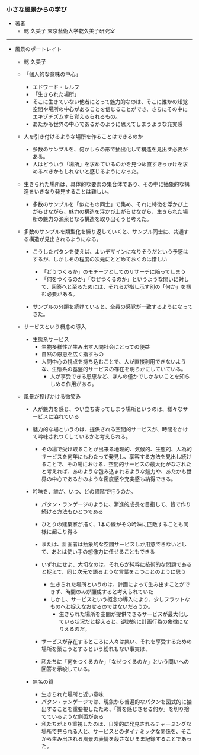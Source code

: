 ### 小さな風景からの学び

- 著者
    - 乾 久美子
    東京藝術大学乾久美子研究室

------ 
- 風景のポートレイト
    - 乾 久美子
    
    - 「個人的な意味の中心」
        - エドワード・レルフ
        - 「生きられた場所」
        - そこに生きていない他者にとって魅力的なのは、そこに誰かの知覚空間や場所の中心があることを信じることができ、さらにその中にエキゾチズムすら覚えるられるもの。
        - あたかも世界の中心であるかのように思えてしまうような充実感
        
    - 人を引き付けるような場所を作ることはできるのか
        - 多数のサンプルを、何かしらの形で抽出化して構造を見出す必要がある。
        - 人はどういう「場所」を求めているのかを見つめ直すきっかけを求めるべきかもしれないと感じるようになった。
        
    - 生きられた場所は、具体的な要素の集合体であり、その中に抽象的な構造をいきなり発見することは難しい。
        - 多数のサンプルを「似たもの同士」で集め、それに特徴を浮かび上がらせながら、魅力の構造を浮かび上がらせながら、生きられた場所の魅力の源泉となる構造を取り出そうと考えた。
        
    - 多数のサンプルを類型化を繰り返していくと、サンプル同士に、共通する構造が見出されるようになる。
        - こうしたパタンを使えば、よいデザインになりそうだという予感はするが、しかしその程度の次元にとどめておくのは惜しい
            - 「どうつくるか」のモチーフとしてのリサーチに陥ってしまう
            - 「何をつくるのか」「なぜつくるのか」というような問いに対して、回答へと至るためには、それらが指し示す別の「何か」を掴む必要がある。
            
        - サンプルの分類を続けていると、全員の感覚が一致するようになってきた。
    
    - サービスという概念の導入
        - 生態系サービス
            - 生物多様性が生み出す人間社会にとっての便益
            - 自然の恩恵を広く指すもの
            - 人間中心の視点を持ち込むことで、人が直接利用できないような、生態系の基盤的サービスの存在を明らかにしていている。
                - 人が享受できる恩恵など、ほんの僅かでしかないことを知らしめる作用がある。

    - 風景が投げかける微笑み
        - 人が魅力を感じ、つい立ち寄ってしまう場所というのは、様々なサービスに溢れている
        - 魅力的な場というのは、提供される空間的サービスが、時間をかけて吟味されつくしているかと考えられる。
            - その場で受け取ることが出来る地理的、気候的、生態的、人為的サービスを何年にもわたって発見し、享容する方法を見出し続けることで、その場における、空間的サービスの最大化がなされたと考えれば、あのような包み込まれるような魅力や、あたかも世界の中心であるかのような密度感や充実感も納得できる。
            
        - 吟味を、誰が、いつ、どの段階で行うのか。
            - パタン・ランゲージのように、漸進的成長を目指して、皆で作り続ける方法もひとつである
            - ひとりの建築家が描く、1本の線がその吟味に匹敵することも同様に起こり得る
            - または、計画者は抽象的な空間サービスしか用意できないとして、あとは使い手の想像力に任せることもできる
            
            - いずれにせよ、大切なのは、それらが純粋に技術的な問題であると捉えて、同じ次元で語るような言葉をこつことのように思う
                - 生きられた場所というのは、計画によって生み出すことができず、時間のみが醸成すると考えられていた
                - しかし、サービスという概念の導入により、少しフラットなものへと捉えなおせるのではないだろうか。
                    - 生きられた場所を空間が提供できるサービスが最大化している状況だと捉えると、逆説的に計画行為の象徴になりえるのだ。
                    
            - サービスが存在するところに人々は集い、それを享受するための場所を築こうとするという紛れもない事実は、
            - 私たちに「何をつくるのか」「なぜつくるのか」という問いへの回答を示唆している。
            
        - 無名の質
            - 生きられた場所と近い意味
            - パタン・ランゲージでは、現象から普遍的なパタンを図式的に抽出することを重要視したため、「質を感じさせる何か」を切り捨てているような側面がある
            - 私たちがより重視したのは、日常的に発見されるチャーミングな場所で見られる人と、サービスとのダイナミックな関係を、そこから生み出される風景の表情を殺さないまま記録することであった。
            
                    
            
            
                
        